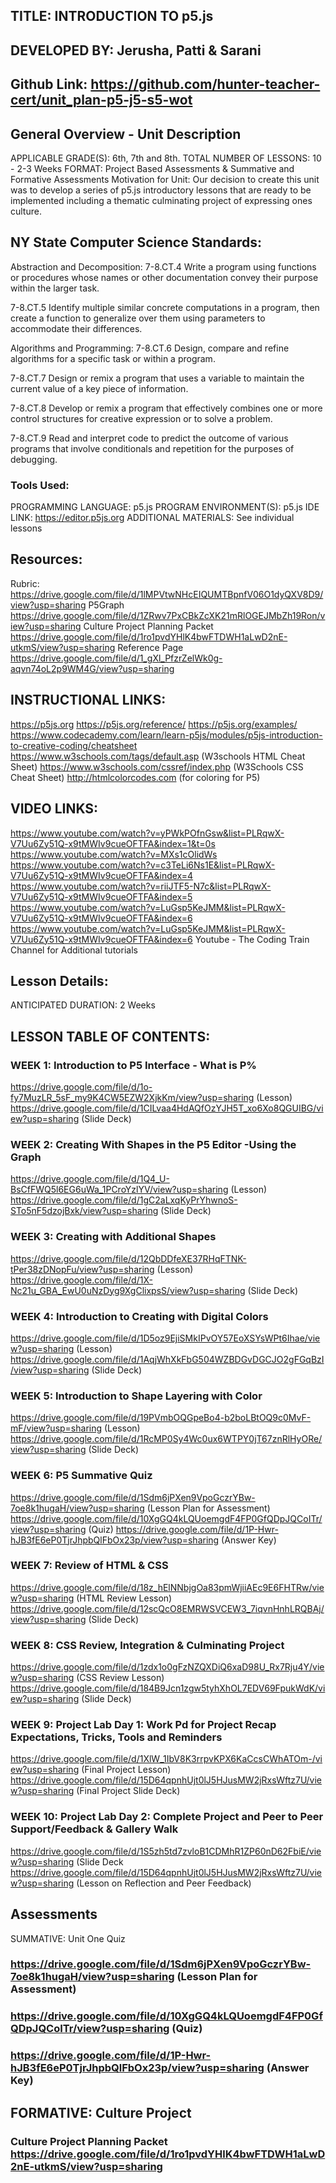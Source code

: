 ## TITLE: INTRODUCTION TO p5.js
## DEVELOPED BY:  Jerusha, Patti & Sarani
## Github Link:  https://github.com/hunter-teacher-cert/unit_plan-p5-j5-s5-wot 
## General Overview - Unit Description

APPLICABLE GRADE(S): 6th, 7th and 8th.
TOTAL NUMBER OF LESSONS: 10 - 2-3 Weeks
FORMAT: Project Based Assessments & Summative and Formative Assessments 
Motivation for Unit:
Our decision to create this unit was to develop a series of p5.js introductory lessons that are ready to be implemented including a thematic culminating project of expressing ones culture.

## NY State Computer Science Standards:

Abstraction and Decomposition: 
7-8.CT.4 Write a program using functions or procedures whose names or other documentation convey their purpose within the larger task.

7-8.CT.5 Identify multiple similar concrete computations in a program, then create a function to generalize over them using parameters to accommodate their differences.

Algorithms and Programming:
7-8.CT.6 Design, compare and refine algorithms for a specific task or within a program.

7-8.CT.7 Design or remix a program that uses a variable to maintain the current value of a key piece of information.

7-8.CT.8 Develop or remix a program that effectively combines one or more control structures for creative expression or to solve a problem.

7-8.CT.9 Read and interpret code to predict the outcome of various programs that involve conditionals and repetition for the purposes of debugging.


### Tools Used:
PROGRAMMING LANGUAGE: p5.js
PROGRAM ENVIRONMENT(S): p5.js IDE LINK: https://editor.p5js.org 
ADDITIONAL MATERIALS: See individual lessons
## Resources:
Rubric:
https://drive.google.com/file/d/1lMPVtwNHcEIQUMTBpnfV06O1dyQXV8D9/view?usp=sharing 
P5Graph https://drive.google.com/file/d/1ZRwv7PxCBkZcXK21mRlOGEJMbZh19Ron/view?usp=sharing 
Culture Project Planning Packet https://drive.google.com/file/d/1ro1pvdYHlK4bwFTDWH1aLwD2nE-utkmS/view?usp=sharing 
Reference Page https://drive.google.com/file/d/1_gXl_PfzrZelWk0g-aqvn74oL2p9WM4G/view?usp=sharing 
## INSTRUCTIONAL LINKS:
https://p5js.org
https://p5js.org/reference/
https://p5js.org/examples/
https://www.codecademy.com/learn/learn-p5js/modules/p5js-introduction-to-creative-coding/cheatsheet
https://www.w3schools.com/tags/default.asp (W3schools HTML Cheat Sheet)
https://www.w3schools.com/cssref/index.php (W3Schools CSS Cheat Sheet)
http://htmlcolorcodes.com (for coloring for P5)

## VIDEO LINKS:
https://www.youtube.com/watch?v=yPWkPOfnGsw&list=PLRqwX-V7Uu6Zy51Q-x9tMWIv9cueOFTFA&index=1&t=0s
https://www.youtube.com/watch?v=MXs1cOlidWs
https://www.youtube.com/watch?v=c3TeLi6Ns1E&list=PLRqwX-V7Uu6Zy51Q-x9tMWIv9cueOFTFA&index=4
https://www.youtube.com/watch?v=riiJTF5-N7c&list=PLRqwX-V7Uu6Zy51Q-x9tMWIv9cueOFTFA&index=5
https://www.youtube.com/watch?v=LuGsp5KeJMM&list=PLRqwX-V7Uu6Zy51Q-x9tMWIv9cueOFTFA&index=6
https://www.youtube.com/watch?v=LuGsp5KeJMM&list=PLRqwX-V7Uu6Zy51Q-x9tMWIv9cueOFTFA&index=6
Youtube - The Coding Train Channel for Additional tutorials


## Lesson Details:
ANTICIPATED DURATION: 2 Weeks

## LESSON TABLE OF CONTENTS:
### WEEK 1: Introduction to P5 Interface - What is P%
https://drive.google.com/file/d/1o-fy7MuzLR_5sF_my9K4CW5EZW2XjkKm/view?usp=sharing (Lesson)
https://drive.google.com/file/d/1CILvaa4HdAQfOzYJH5T_xo6Xo8QGUIBG/view?usp=sharing (Slide Deck)
### WEEK 2: Creating With Shapes in the P5 Editor -Using the Graph
https://drive.google.com/file/d/1Q4_U-BsCfFWQ5l6EG6uWa_1PCroYzlYV/view?usp=sharing (Lesson)
https://drive.google.com/file/d/1gC2aLxqKyPrYhwnoS-STo5nF5dzojBxk/view?usp=sharing (Slide Deck)
### WEEK 3:  Creating with Additional Shapes
https://drive.google.com/file/d/12QbDDfeXE37RHqFTNK-tPer38zDNopFu/view?usp=sharing (Lesson)
https://drive.google.com/file/d/1X-Nc21u_GBA_EwU0uNzDyg9XgClixpsS/view?usp=sharing (Slide Deck)
### WEEK 4: Introduction to Creating with Digital Colors
https://drive.google.com/file/d/1D5oz9EjiSMkIPvOY57EoXSYsWPt6Ihae/view?usp=sharing (Lesson)
https://drive.google.com/file/d/1AqjWhXkFbG504WZBDGvDGCJO2gFGqBzI/view?usp=sharing (Slide Deck)
### WEEK 5: Introduction to Shape Layering with Color
https://drive.google.com/file/d/19PVmbOQGpeBo4-b2boLBtOQ9c0MvF-mF/view?usp=sharing (Lesson)
https://drive.google.com/file/d/1RcMP0Sy4Wc0ux6WTPY0jT67znRlHyORe/view?usp=sharing (Slide Deck)
### WEEK 6:  P5 Summative Quiz
https://drive.google.com/file/d/1Sdm6jPXen9VpoGczrYBw-7oe8k1hugaH/view?usp=sharing (Lesson Plan for Assessment)
https://drive.google.com/file/d/10XgGQ4kLQUoemgdF4FP0GfQDpJQCoITr/view?usp=sharing (Quiz)
https://drive.google.com/file/d/1P-Hwr-hJB3fE6eP0TjrJhpbQlFbOx23p/view?usp=sharing (Answer Key)
### WEEK 7: Review of HTML & CSS
https://drive.google.com/file/d/18z_hElNNbjgOa83pmWjiiAEc9E6FHTRw/view?usp=sharing (HTML Review Lesson)
https://drive.google.com/file/d/12scQcO8EMRWSVCEW3_7iqvnHnhLRQBAj/view?usp=sharing (Slide Deck)
### WEEK 8: CSS Review, Integration & Culminating Project
https://drive.google.com/file/d/1zdx1o0gFzNZQXDiQ6xaD98U_Rx7Rju4Y/view?usp=sharing (CSS Review Lesson)
https://drive.google.com/file/d/184B9Jcn1zgw5tyhXhOL7EDV69FpukWdK/view?usp=sharing (Slide Deck)
### WEEK 9: Project Lab Day 1: Work Pd for Project Recap Expectations, Tricks, Tools and Reminders 
https://drive.google.com/file/d/1XlW_1IbV8K3rrpvKPX6KaCcsCWhATOm-/view?usp=sharing (Final Project Lesson)
https://drive.google.com/file/d/15D64qpnhUjt0lJ5HJusMW2jRxsWftz7U/view?usp=sharing (Final Project Slide Deck)
### WEEK 10: Project Lab Day 2: Complete Project and Peer to Peer Support/Feedback  & Gallery Walk
https://drive.google.com/file/d/1S5zh5td7zvloB1CDMhR1ZP60nD62FbiE/view?usp=sharing (Slide Deck
https://drive.google.com/file/d/15D64qpnhUjt0lJ5HJusMW2jRxsWftz7U/view?usp=sharing (Lesson on Reflection and Peer Feedback)


## Assessments
SUMMATIVE: Unit One Quiz
### https://drive.google.com/file/d/1Sdm6jPXen9VpoGczrYBw-7oe8k1hugaH/view?usp=sharing (Lesson Plan for Assessment)
### https://drive.google.com/file/d/10XgGQ4kLQUoemgdF4FP0GfQDpJQCoITr/view?usp=sharing (Quiz)
### https://drive.google.com/file/d/1P-Hwr-hJB3fE6eP0TjrJhpbQlFbOx23p/view?usp=sharing (Answer Key)
## FORMATIVE: Culture Project
### Culture Project Planning Packet https://drive.google.com/file/d/1ro1pvdYHlK4bwFTDWH1aLwD2nE-utkmS/view?usp=sharing 





